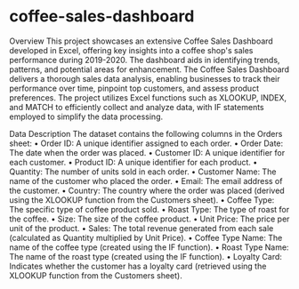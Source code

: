 # coffee-sales-dashboard
Overview
This project showcases an extensive Coffee Sales Dashboard developed in Excel, offering key insights into a coffee shop's sales performance during 2019-2020. The dashboard aids in identifying trends, patterns, and potential areas for enhancement.
The Coffee Sales Dashboard delivers a thorough sales data analysis, enabling businesses to track their performance over time, pinpoint top customers, and assess product preferences. The project utilizes Excel functions such as XLOOKUP, INDEX, and MATCH to efficiently collect and analyze data, with IF statements employed to simplify the data processing.

Data Description
The dataset contains the following columns in the Orders sheet:
•	Order ID: A unique identifier assigned to each order.
•	Order Date: The date when the order was placed.
•	Customer ID: A unique identifier for each customer.
•	Product ID: A unique identifier for each product.
•	Quantity: The number of units sold in each order.
•	Customer Name: The name of the customer who placed the order.
•	Email: The email address of the customer.
•	Country: The country where the order was placed (derived using the XLOOKUP function from the Customers sheet).
•	Coffee Type: The specific type of coffee product sold.
•	Roast Type: The type of roast for the coffee.
•	Size: The size of the coffee product.
•	Unit Price: The price per unit of the product.
•	Sales: The total revenue generated from each sale (calculated as Quantity multiplied by Unit Price).
•	Coffee Type Name: The name of the coffee type (created using the IF function).
•	Roast Type Name: The name of the roast type (created using the IF function).
•	Loyalty Card: Indicates whether the customer has a loyalty card (retrieved using the XLOOKUP function from the Customers sheet).



